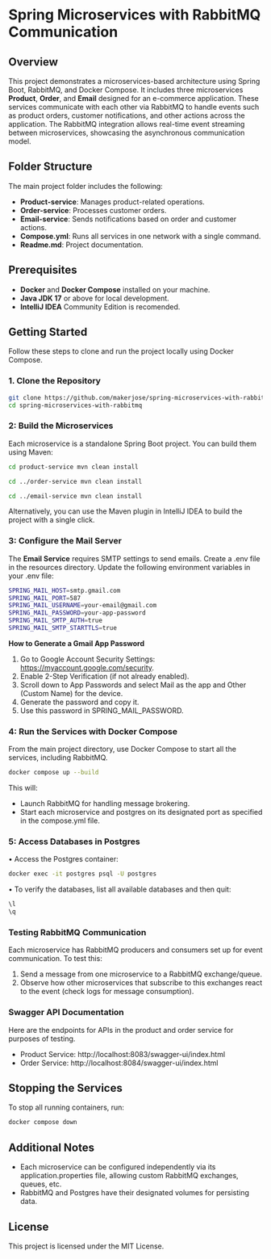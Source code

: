 # Spring Microservices with RabbitMQ Communication

## Overview

This project demonstrates a microservices-based architecture using Spring Boot, RabbitMQ, and Docker Compose. It includes three microservices **Product**, **Order**, and **Email** designed for an e-commerce application. These services communicate with each other via RabbitMQ to handle events such as product orders, customer notifications, and other actions across the application. The RabbitMQ integration allows real-time event streaming between microservices, showcasing the asynchronous communication model.

## Folder Structure

The main project folder includes the following:
- **Product-service**: Manages product-related operations.
- **Order-service**: Processes customer orders.
- **Email-service**: Sends notifications based on order and customer actions.
- **Compose.yml**: Runs all services in one network with a single command.
- **Readme.md**: Project documentation.

## Prerequisites

- **Docker** and **Docker Compose** installed on your machine.
- **Java JDK 17** or above for local development.
- **IntelliJ IDEA** Community Edition is recomended.

## Getting Started

Follow these steps to clone and run the project locally using Docker Compose.

### 1. Clone the Repository
```bash
git clone https://github.com/makerjose/spring-microservices-with-rabbitmq.git
cd spring-microservices-with-rabbitmq
```

### 2: Build the Microservices

Each microservice is a standalone Spring Boot project. You can build them using Maven:
```bash
cd product-service mvn clean install

cd ../order-service mvn clean install

cd ../email-service mvn clean install
```
Alternatively, you can use the Maven plugin in IntelliJ IDEA to build the project with a single click. 

### 3: Configure the Mail Server

The **Email Service** requires SMTP settings to send emails. Create a .env file in the resources directory. Update the following environment variables in your .env file:
```bash
SPRING_MAIL_HOST=smtp.gmail.com
SPRING_MAIL_PORT=587
SPRING_MAIL_USERNAME=your-email@gmail.com
SPRING_MAIL_PASSWORD=your-app-password
SPRING_MAIL_SMTP_AUTH=true
SPRING_MAIL_SMTP_STARTTLS=true
```

**How to Generate a Gmail App Password**
1. Go to Google Account Security Settings: https://myaccount.google.com/security.
2. Enable 2-Step Verification (if not already enabled).
3. Scroll down to App Passwords and select Mail as the app and Other (Custom Name) for the device.
4. Generate the password and copy it.
5. Use this password in SPRING_MAIL_PASSWORD.

### 4: Run the Services with Docker Compose

From the main project directory, use Docker Compose to start all the services, including RabbitMQ.
```bash
docker compose up --build
```

This will:
-	Launch RabbitMQ for handling message brokering.
-	Start each microservice and postgres on its designated port as specified in the compose.yml file.

### 5: Access Databases in Postgres

•	Access the Postgres container:
```bash
docker exec -it postgres psql -U postgres
```
•	To verify the databases, list all available databases and then quit:
```bash
\l
\q
```
 
### Testing RabbitMQ Communication

Each microservice has RabbitMQ producers and consumers set up for event communication. To test this:
1.	Send a message from one microservice to a RabbitMQ exchange/queue.
2.	Observe how other microservices that subscribe to this exchanges react to the event (check logs for message consumption).

### Swagger API Documentation
Here are the endpoints for APIs in the product and order service for purposes of testing.
- Product Service: http://localhost:8083/swagger-ui/index.html
- Order Service: http://localhost:8084/swagger-ui/index.html

## Stopping the Services

To stop all running containers, run:
```bash
docker compose down
```

## Additional Notes

-	Each microservice can be configured independently via its application.properties file, allowing custom RabbitMQ exchanges, queues, etc.
-	RabbitMQ and Postgres have their designated volumes for persisting data. 

## License

This project is licensed under the MIT License.